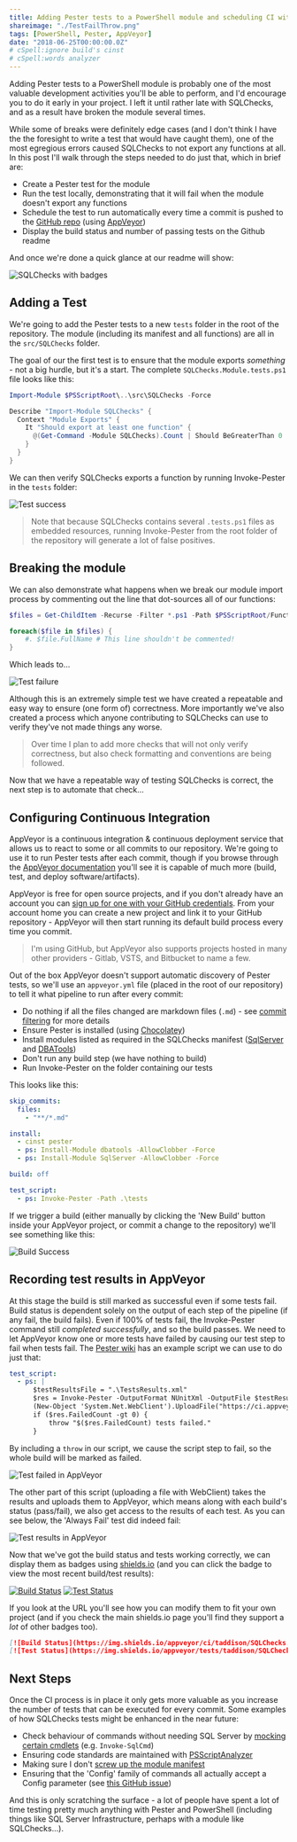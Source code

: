 ```yaml
---
title: Adding Pester tests to a PowerShell module and scheduling CI with AppVeyor
shareimage: "./TestFailThrow.png"
tags: [PowerShell, Pester, AppVeyor]
date: "2018-06-25T00:00:00.0Z"
# cSpell:ignore build's cinst
# cSpell:words analyzer
---
```


Adding Pester tests to a PowerShell module is probably one of the most valuable development activities you'll be able to perform, and I'd encourage you to do it early in your project. I left it until rather late with SQLChecks, and as a result have broken the module several times.

While some of breaks were definitely edge cases (and I don't think I have the the foresight to write a test that would have caught them), one of the most egregious errors caused SQLChecks to not export any functions at all. In this post I'll walk through the steps needed to do just that, which in brief are:

- Create a Pester test for the module
- Run the test locally, demonstrating that it will fail when the module doesn't export any functions
- Schedule the test to run automatically every time a commit is pushed to the [GitHub repo](###) (using [AppVeyor](##))
- Display the build status and number of passing tests on the Github readme

And once we're done a quick glance at our readme will show:

![SQLChecks with badges](./SQLChecksGithubBadges.png)

<!--more-->

## Adding a Test

We're going to add the Pester tests to a new `tests` folder in the root of the repository. The module (including its manifest and all functions) are all in the `src/SQLChecks` folder.

The goal of our the first test is to ensure that the module exports _something_ - not a big hurdle, but it's a start. The complete `SQLChecks.Module.tests.ps1` file looks like this:

```powershell
Import-Module $PSScriptRoot\..\src\SQLChecks -Force

Describe "Import-Module SQLChecks" {
  Context "Module Exports" {
    It "Should export at least one function" {
      @(Get-Command -Module SQLChecks).Count | Should BeGreaterThan 0
    }
  }
}
```

We can then verify SQLChecks exports a function by running Invoke-Pester in the `tests` folder:

![Test success](./InvokePesterSuccess.png)

> Note that because SQLChecks contains several `.tests.ps1` files as embedded resources, running Invoke-Pester from the root folder of the repository will generate a lot of false positives.

## Breaking the module

We can also demonstrate what happens when we break our module import process by commenting out the line that dot-sources all of our functions:

```powershell
$files = Get-ChildItem -Recurse -Filter *.ps1 -Path $PSScriptRoot/Functions

foreach($file in $files) {
    #. $file.FullName # This line shouldn't be commented!
}
```

Which leads to...

![Test failure](./InvokePesterFailure.png)

Although this is an extremely simple test we have created a repeatable and easy way to ensure (one form of) correctness. More importantly we've also created a process which anyone contributing to SQLChecks can use to verify they've not made things any worse.

> Over time I plan to add more checks that will not only verify correctness, but also check formatting and conventions are being followed.

Now that we have a repeatable way of testing SQLChecks is correct, the next step is to automate that check...

## Configuring Continuous Integration

AppVeyor is a continuous integration & continuous deployment service that allows us to react to some or all commits to our repository. We're going to use it to run Pester tests after each commit, though if you browse through the [AppVeyor documentation](https://www.appveyor.com/docs/) you'll see it is capable of much more (build, test, and deploy software/artifacts).

AppVeyor is free for open source projects, and if you don't already have an account you can [sign up for one with your GitHub credentials](https://ci.appveyor.com/signup/free). From your account home you can create a new project and link it to your GitHub repository - AppVeyor will then start running its default build process every time you commit.

> I'm using GitHub, but AppVeyor also supports projects hosted in many other providers - Gitlab, VSTS, and Bitbucket to name a few.

Out of the box AppVeyor doesn't support automatic discovery of Pester tests, so we'll use an `appveyor.yml` file (placed in the root of our repository) to tell it what pipeline to run after every commit:

- Do nothing if all the files changed are markdown files (`.md`) - see [commit filtering](https://www.appveyor.com/docs/how-to/filtering-commits/) for more details
- Ensure Pester is installed (using [Chocolatey](https://chocolatey.org/))
- Install modules listed as required in the SQLChecks manifest ([SqlServer](https://docs.microsoft.com/en-us/sql/powershell/download-sql-server-ps-module) and [DBATools](https://dbatools.io/))
- Don't run any build step (we have nothing to build)
- Run Invoke-Pester on the folder containing our tests

This looks like this:

```yml
skip_commits:
  files:
    - "**/*.md"

install:
  - cinst pester
  - ps: Install-Module dbatools -AllowClobber -Force
  - ps: Install-Module SqlServer -AllowClobber -Force

build: off

test_script:
  - ps: Invoke-Pester -Path .\tests
```

If we trigger a build (either manually by clicking the 'New Build' button inside your AppVeyor project, or commit a change to the repository) we'll see something like this:

![Build Success](./BuildSuccess.png)

## Recording test results in AppVeyor

At this stage the build is still marked as successful even if some tests fail. Build status is dependent solely on the output of each step of the pipeline (if any fail, the build fails). Even if 100% of tests fail, the Invoke-Pester command still _completed successfully_, and so the build passes. We need to let AppVeyor know one or more tests have failed by causing our test step to fail when tests fail. The [Pester wiki](<https://github.com/pester/Pester/wiki/Showing-Test-Results-in-CI-(TeamCity,-AppVeyor)>) has an example script we can use to do just that:

```yml
test_script:
  - ps: |
      $testResultsFile = ".\TestsResults.xml"
      $res = Invoke-Pester -OutputFormat NUnitXml -OutputFile $testResultsFile -PassThru
      (New-Object 'System.Net.WebClient').UploadFile("https://ci.appveyor.com/api/testresults/nunit/$($env:APPVEYOR_JOB_ID)", (Resolve-Path $testResultsFile))
      if ($res.FailedCount -gt 0) { 
          throw "$($res.FailedCount) tests failed."
      }
```

By including a `throw` in our script, we cause the script step to fail, so the whole build will be marked as failed.

![Test failed in AppVeyor](./TestFailThrow.png)

The other part of this script (uploading a file with WebClient) takes the results and uploads them to AppVeyor, which means along with each build's status (pass/fail), we also get access to the results of each test. As you can see below, the 'Always Fail' test did indeed fail:

![Test results in AppVeyor](./AlwaysFailInAppVeyor.png)

Now that we've got the build status and tests working correctly, we can display them as badges using [shields.io](https://shields.io/) (and you can click the badge to view the most recent build/test results):

[![Build Status](https://img.shields.io/appveyor/ci/taddison/SQLChecks.svg)](https://ci.appveyor.com/project/taddison/sqlchecks)
[![Test Status](https://img.shields.io/appveyor/tests/taddison/SQLChecks.svg)](https://ci.appveyor.com/project/taddison/sqlchecks/build/tests)

If you look at the URL you'll see how you can modify them to fit your own project (and if you check the main shields.io page you'll find they support a _lot_ of other badges too).

```markdown
[![Build Status](https://img.shields.io/appveyor/ci/taddison/SQLChecks.svg)](https://ci.appveyor.com/project/taddison/sqlchecks)
[![Test Status](https://img.shields.io/appveyor/tests/taddison/SQLChecks.svg)](https://ci.appveyor.com/project/taddison/sqlchecks/build/tests)
```

## Next Steps

Once the CI process is in place it only gets more valuable as you increase the number of tests that can be executed for every commit. Some examples of how SQLChecks tests might be enhanced in the near future:

- Check behaviour of commands without needing SQL Server by [mocking certain cmdlets](https://github.com/pester/Pester/wiki/Mocking-with-Pester) (e.g. `Invoke-SqlCmd`)
- Ensuring code standards are maintained with [PSScriptAnalyzer](https://blog.kilasuit.org/2016/03/29/invoking-psscriptanalyzer-in-pester-tests-for-each-rule/)
- Making sure I don't [screw up the module manifest](https://mattmcnabb.github.io/pester-testing-your-module-manifest)
- Ensuring that the 'Config' family of commands all actually accept a Config parameter (see [this GitHub issue](https://github.com/taddison/SQLChecks/issues/16))

And this is only scratching the surface - a lot of people have spent a lot of time testing pretty much anything with Pester and PowerShell (including things like SQL Server Infrastructure, perhaps with a module like SQLChecks...).
